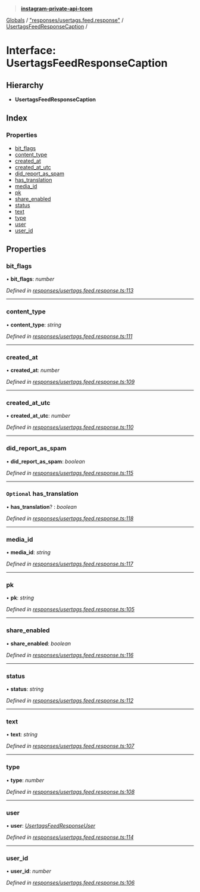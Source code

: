 > **[instagram-private-api-tcom](../README.md)**

[Globals](../README.md) / ["responses/usertags.feed.response"](../modules/_responses_usertags_feed_response_.md) / [UsertagsFeedResponseCaption](_responses_usertags_feed_response_.usertagsfeedresponsecaption.md) /

# Interface: UsertagsFeedResponseCaption

## Hierarchy

* **UsertagsFeedResponseCaption**

## Index

### Properties

* [bit_flags](_responses_usertags_feed_response_.usertagsfeedresponsecaption.md#bit_flags)
* [content_type](_responses_usertags_feed_response_.usertagsfeedresponsecaption.md#content_type)
* [created_at](_responses_usertags_feed_response_.usertagsfeedresponsecaption.md#created_at)
* [created_at_utc](_responses_usertags_feed_response_.usertagsfeedresponsecaption.md#created_at_utc)
* [did_report_as_spam](_responses_usertags_feed_response_.usertagsfeedresponsecaption.md#did_report_as_spam)
* [has_translation](_responses_usertags_feed_response_.usertagsfeedresponsecaption.md#optional-has_translation)
* [media_id](_responses_usertags_feed_response_.usertagsfeedresponsecaption.md#media_id)
* [pk](_responses_usertags_feed_response_.usertagsfeedresponsecaption.md#pk)
* [share_enabled](_responses_usertags_feed_response_.usertagsfeedresponsecaption.md#share_enabled)
* [status](_responses_usertags_feed_response_.usertagsfeedresponsecaption.md#status)
* [text](_responses_usertags_feed_response_.usertagsfeedresponsecaption.md#text)
* [type](_responses_usertags_feed_response_.usertagsfeedresponsecaption.md#type)
* [user](_responses_usertags_feed_response_.usertagsfeedresponsecaption.md#user)
* [user_id](_responses_usertags_feed_response_.usertagsfeedresponsecaption.md#user_id)

## Properties

###  bit_flags

• **bit_flags**: *number*

*Defined in [responses/usertags.feed.response.ts:113](https://github.com/cuonglnhust/instagram-private-api-tcom/blob/3e16058/src/responses/usertags.feed.response.ts#L113)*

___

###  content_type

• **content_type**: *string*

*Defined in [responses/usertags.feed.response.ts:111](https://github.com/cuonglnhust/instagram-private-api-tcom/blob/3e16058/src/responses/usertags.feed.response.ts#L111)*

___

###  created_at

• **created_at**: *number*

*Defined in [responses/usertags.feed.response.ts:109](https://github.com/cuonglnhust/instagram-private-api-tcom/blob/3e16058/src/responses/usertags.feed.response.ts#L109)*

___

###  created_at_utc

• **created_at_utc**: *number*

*Defined in [responses/usertags.feed.response.ts:110](https://github.com/cuonglnhust/instagram-private-api-tcom/blob/3e16058/src/responses/usertags.feed.response.ts#L110)*

___

###  did_report_as_spam

• **did_report_as_spam**: *boolean*

*Defined in [responses/usertags.feed.response.ts:115](https://github.com/cuonglnhust/instagram-private-api-tcom/blob/3e16058/src/responses/usertags.feed.response.ts#L115)*

___

### `Optional` has_translation

• **has_translation**? : *boolean*

*Defined in [responses/usertags.feed.response.ts:118](https://github.com/cuonglnhust/instagram-private-api-tcom/blob/3e16058/src/responses/usertags.feed.response.ts#L118)*

___

###  media_id

• **media_id**: *string*

*Defined in [responses/usertags.feed.response.ts:117](https://github.com/cuonglnhust/instagram-private-api-tcom/blob/3e16058/src/responses/usertags.feed.response.ts#L117)*

___

###  pk

• **pk**: *string*

*Defined in [responses/usertags.feed.response.ts:105](https://github.com/cuonglnhust/instagram-private-api-tcom/blob/3e16058/src/responses/usertags.feed.response.ts#L105)*

___

###  share_enabled

• **share_enabled**: *boolean*

*Defined in [responses/usertags.feed.response.ts:116](https://github.com/cuonglnhust/instagram-private-api-tcom/blob/3e16058/src/responses/usertags.feed.response.ts#L116)*

___

###  status

• **status**: *string*

*Defined in [responses/usertags.feed.response.ts:112](https://github.com/cuonglnhust/instagram-private-api-tcom/blob/3e16058/src/responses/usertags.feed.response.ts#L112)*

___

###  text

• **text**: *string*

*Defined in [responses/usertags.feed.response.ts:107](https://github.com/cuonglnhust/instagram-private-api-tcom/blob/3e16058/src/responses/usertags.feed.response.ts#L107)*

___

###  type

• **type**: *number*

*Defined in [responses/usertags.feed.response.ts:108](https://github.com/cuonglnhust/instagram-private-api-tcom/blob/3e16058/src/responses/usertags.feed.response.ts#L108)*

___

###  user

• **user**: *[UsertagsFeedResponseUser](_responses_usertags_feed_response_.usertagsfeedresponseuser.md)*

*Defined in [responses/usertags.feed.response.ts:114](https://github.com/cuonglnhust/instagram-private-api-tcom/blob/3e16058/src/responses/usertags.feed.response.ts#L114)*

___

###  user_id

• **user_id**: *number*

*Defined in [responses/usertags.feed.response.ts:106](https://github.com/cuonglnhust/instagram-private-api-tcom/blob/3e16058/src/responses/usertags.feed.response.ts#L106)*